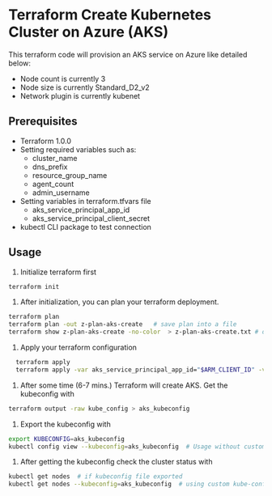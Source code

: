 # Terraform Create Kubernetes Cluster on Azure (AKS)

This terraform code will provision an AKS service on Azure like detailed below:
* Node count is currently 3
* Node size is currently Standard_D2_v2
* Network plugin is currently kubenet

## Prerequisites

* Terraform 1.0.0
* Setting required variables such as:
  - cluster_name
  - dns_prefix
  - resource_group_name
  - agent_count
  - admin_username
* Setting variables in terraform.tfvars file
  - aks_service_principal_app_id
  - aks_service_principal_client_secret
* kubectl CLI package to test connection


## Usage

1. Initialize terraform first
  ```bash
  terraform init
  ```
1. After initialization, you can plan your terraform deployment.
  ```bash
  terraform plan
  terraform plan -out z-plan-aks-create   # save plan into a file
  terraform show z-plan-aks-create -no-color  > z-plan-aks-create.txt # dump plan into plain text file
  
  ```
1. Apply your terraform configuration
  ```bash
    terraform apply
    terraform apply -var aks_service_principal_app_id="$ARM_CLIENT_ID" -var aks_service_principal_client_secret="$ARM_CLIENT_SECRET"
  ```
1. After some time (6-7 mins.) Terraform will create AKS. Get the kubeconfig with
  ```bash
  terraform output -raw kube_config > aks_kubeconfig
  ```
1. Export the kubeconfig with
  ```bash
  export KUBECONFIG=aks_kubeconfig  
  kubectl config view --kubeconfig=aks_kubeconfig  # Usage without custom kube-config export
  ```
1. After getting the kubeconfig check the cluster status with
  ```bash
  kubectl get nodes  # if kubeconfig file exported 
  kubectl get nodes --kubeconfig=aks_kubeconfig  # using custom kube-config file
  ```
